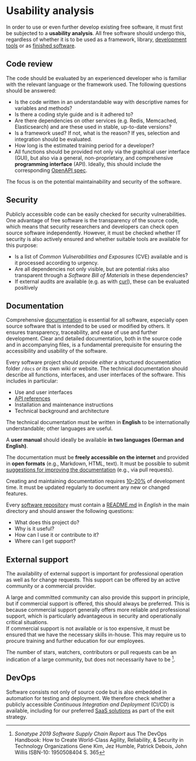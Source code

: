 # Usability analysis

In order to use or even further develop existing free software, it must first be subjected to a __usability analysis__.
All free software should undergo this, regardless of whether it is to be used as a framework, library, [development tools](./in-house-development.html) or as [finished software](./use.html).

## Code review

The code should be evaluated by an experienced developer who is familiar with the relevant language or the framework used. 
The following questions should be answered:

* Is the code written in an understandable way with descriptive names for variables and methods?
* Is there a coding style guide and is it adhered to?
* Are there dependencies on other services (e.g. Redis, Memcached, Elasticsearch) and are these used in stable, up-to-date versions?
* Is a framework used? If not, what is the reason? If yes, selection and integration should be evaluated.
* How long is the estimated training period for a developer?
* All functions should be provided not only via the graphical user interface (GUI), but also via a general, non-proprietary, and comprehensive __programming interface__ (API). Ideally, this should include the corresponding [OpenAPI spec](https://www.openapis.org/).

The focus is on the potential maintainability and security of the software.


## Security

Publicly accessible code can be easily checked for security vulnerabilities.
One advantage of free software is the transparency of the source code, which means that security researchers and developers can check open source software independently.
However, it must be checked whether IT security is also actively ensured and whether suitable tools are available for this purpose:

* Is a list of _Common Vulnerabilities and Exposures_ (CVE) available and is it processed according to urgency.
* Are all dependencies not only visible, but are potential risks also transparent through a _Software Bill of Materials_ in these dependencies?
* If external audits are available (e.g. as with [curl](https://daniel.haxx.se/blog/2016/11/23/curl-security-audit/)), these can be evaluated positively

## Documentation

Comprehensive [documentation](https://opensource.com/article/20/3/documentation) is essential for all software, especially open source software that is intended to be used or modified by others. It ensures transparency, traceability, and ease of use and further development.
Clear and detailed documentation, both in the source code and in accompanying files, is a fundamental prerequisite for ensuring the accessibility and usability of the software.

Every software project should provide *either* a structured documentation folder `/docs` *or* its own wiki or website.
The technical documentation should describe all functions, interfaces, and user interfaces of the software. This includes in particular:

* Use and user interfaces  
* [API references ](https://daniel.haxx.se/blog/2021/09/04/making-world-class-docs-takes-effort/)
* Installation and maintenance instructions  
* Technical background and architecture  

The technical documentation must be written in __English__ to be internationally understandable; other languages are useful.  

A __user manual__ should ideally be available **in two languages (German and English)**.  

The documentation must be **freely accessible on the internet** and provided in **open formats** (e.g., Markdown, HTML, text).
It must be possible to submit [suggestions for improving the documentation](https://daniel.haxx.se/blog/2021/09/04/making-world-class-docs-takes-effort/) (e.g., via pull requests).

Creating and maintaining documentation requires [10–20%](https://opensource.com/article/20/3/documentation) of development time.
It must be updated regularly to document any new or changed features.

Every [software repository](repositories) must contain a [README.md](https://opensource.guide/de/starting-a-project/#eine-readme-schreiben) in *English* in the main directory and should answer the following questions:

* What does this project do?
* Why is it useful?
* How can I use it or contribute to it?
* Where can I get support?


## External support

The availability of external support is important for professional operation as well as for change requests.
This support can be offered by an active community or a commercial provider.

A large and committed community can also provide this support in principle, but if commercial support is offered, this should always be preferred.
This is because commercial support generally offers more reliable and professional support, which is particularly advantageous in security and operationally critical situations.  
If commercial support is not available or is too expensive, it must be ensured that we have the necessary skills in-house.
This may require us to procure training and further education for our employees.

The number of stars, watchers, contributors or pull requests can be an indication of a large community, but does not necessarily have to be [^DevOps_Handbook_stars].

## DevOps

Software consists not only of source code but is also embedded in automation for testing and deployment.
We therefore check whether a publicly accessible _Continuous Integration and Deployment_ (CI/CD) is available, including for our preferred [SaaS solutions](fossaas) as part of the exit strategy.

[^DevOps_Handbook_stars]: _Sonatype 2019 Software Supply Chain Report_ aus The DevOps Handbook: How to Create World-Class Agility, Reliability, & Security in Technology Organizations Gene Kim, Jez Humble, Patrick Debois, John Willis ISBN-10: 1950508404 S. 365
